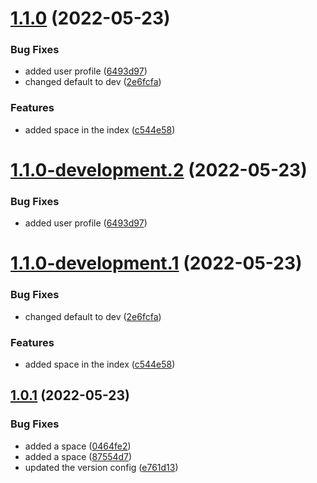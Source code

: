 # [1.1.0](https://github.com/prashant9428/auto-release-single-repo/compare/v1.0.1...v1.1.0) (2022-05-23)


### Bug Fixes

* added user profile ([6493d97](https://github.com/prashant9428/auto-release-single-repo/commit/6493d97edec19e651a6fd00484fa3caeeecc1178))
* changed default to dev ([2e6fcfa](https://github.com/prashant9428/auto-release-single-repo/commit/2e6fcfa49177bc580900e7087a22292981012e74))


### Features

* added space in the index ([c544e58](https://github.com/prashant9428/auto-release-single-repo/commit/c544e580bb04538a928f80c5295736e031d4d4b7))

# [1.1.0-development.2](https://github.com/prashant9428/auto-release-single-repo/compare/v1.1.0-development.1...v1.1.0-development.2) (2022-05-23)


### Bug Fixes

* added user profile ([6493d97](https://github.com/prashant9428/auto-release-single-repo/commit/6493d97edec19e651a6fd00484fa3caeeecc1178))

# [1.1.0-development.1](https://github.com/prashant9428/auto-release-single-repo/compare/v1.0.1...v1.1.0-development.1) (2022-05-23)


### Bug Fixes

* changed default to dev ([2e6fcfa](https://github.com/prashant9428/auto-release-single-repo/commit/2e6fcfa49177bc580900e7087a22292981012e74))


### Features

* added space in the index ([c544e58](https://github.com/prashant9428/auto-release-single-repo/commit/c544e580bb04538a928f80c5295736e031d4d4b7))

## [1.0.1](https://github.com/prashant9428/auto-release-single-repo/compare/v1.0.0...v1.0.1) (2022-05-23)


### Bug Fixes

* added a space ([0464fe2](https://github.com/prashant9428/auto-release-single-repo/commit/0464fe2f73751a2e2d7e4a6bdbf38d406c3a065f))
* added a space ([87554d7](https://github.com/prashant9428/auto-release-single-repo/commit/87554d75fb51d5ce5fa5097584c24cdd4ac414d3))
* updated the version config ([e761d13](https://github.com/prashant9428/auto-release-single-repo/commit/e761d139fe23c98ead9eb8e841e59474b7682706))
